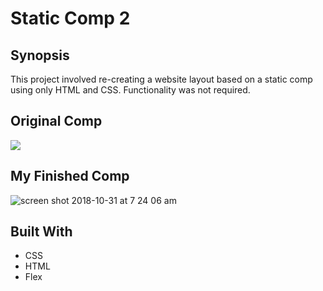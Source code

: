 # Static Comp 2

## Synopsis
This project involved re-creating a website layout based on a static comp using only HTML and CSS. Functionality was not required. 

## Original Comp
![](http://frontend.turing.io/assets/images/static-comp-challenge-3.jpg)

## My Finished Comp
![screen shot 2018-10-31 at 7 24 06 am](https://user-images.githubusercontent.com/20710327/47790983-31bb2980-dcde-11e8-8cef-30fea4aff7ef.png)


## Built With
* CSS
* HTML
* Flex
